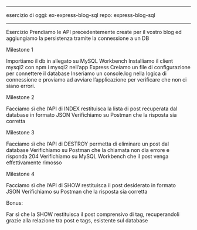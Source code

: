 ***************************************************************************************
esercizio di oggi: ex-express-blog-sql
repo: express-blog-sql
***************************************************************************************


Esercizio
Prendiamo le API precedentemente create per il vostro blog ed aggiungiamo la persistenza tramite la connessione a un DB


Milestone 1

Importiamo il db in allegato su MySQL Workbench
Installiamo il client mysql2 con npm i mysql2 nell’app Express
Creiamo un file di configurazione per connettere il database
Inseriamo un console.log nella logica di connessione e proviamo ad avviare l’applicazione per verificare che non ci siano errori.


Milestone 2

Facciamo sì che l’API di INDEX restituisca la lista di post recuperata dal database in formato JSON
Verifichiamo su Postman che la risposta sia corretta


Milestone 3

Facciamo sì che l’API di DESTROY permetta di eliminare un post dal database
Verifichiamo su Postman che la chiamata non dia errore e risponda 204
Verifichiamo su MySQL Workbench che il post venga effettivamente rimosso


Milestone 4

Facciamo sì che l’API di SHOW restituisca il post desiderato in formato JSON
Verifichiamo su Postman che la risposta sia corretta


Bonus:

Far sì che la SHOW restituisca il post comprensivo di tag, recuperandoli grazie alla relazione tra post e tags, esistente sul database